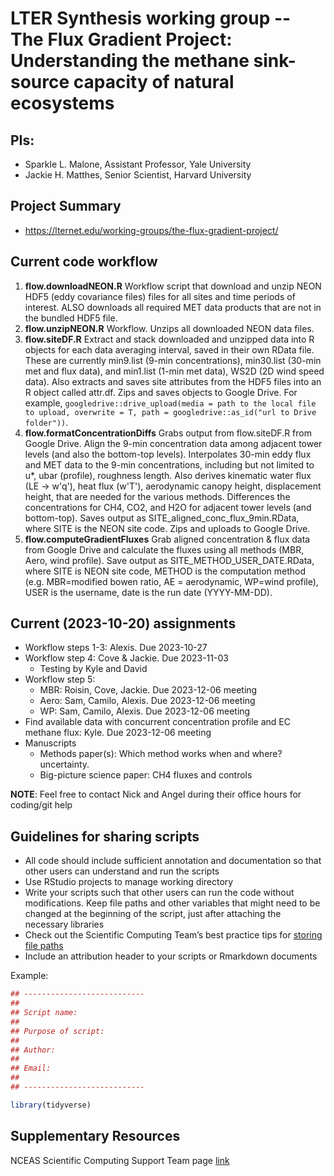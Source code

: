 # LTER Synthesis working group -- The Flux Gradient Project: Understanding the methane sink-source capacity of natural ecosystems


## PIs: 

- Sparkle L. Malone, Assistant Professor, Yale University
- Jackie H. Matthes, Senior Scientist, Harvard University


## Project Summary

- https://lternet.edu/working-groups/the-flux-gradient-project/

## Current code workflow

1. **flow.downloadNEON.R** Workflow script that download and unzip NEON HDF5 (eddy covariance files) files for all sites and time periods of interest. ALSO downloads all required MET data products that are not in the bundled HDF5 file.
2. **flow.unzipNEON.R** Workflow. Unzips all downloaded NEON data files.
3. **flow.siteDF.R** Extract and stack downloaded and unzipped data into R objects for each data averaging interval, saved in their own RData file. These are currently min9.list (9-min concentrations), min30.list (30-min met and flux data), and min1.list (1-min met data), WS2D (2D wind speed data). Also extracts and saves site attributes from the HDF5 files into an R object called attr.df. Zips and saves objects to Google Drive. For example, `googledrive::drive_upload(media = path to the local file to upload, overwrite = T, path = googledrive::as_id("url to Drive folder"))`.
4. **flow.formatConcentrationDiffs** Grabs output from flow.siteDF.R from Google Drive. Align the 9-min concentration data among adjacent tower levels (and also the bottom-top levels). Interpolates 30-min eddy flux and MET data to the 9-min concentrations, including but not limited to u*, ubar (profile), roughness length. Also derives kinematic water flux (LE -> w'q'), heat flux (w'T'), aerodynamic canopy height, displacement height, that are needed for the various methods. Differences the concentrations for CH4, CO2, and H2O for adjacent tower levels (and bottom-top). Saves output as SITE_aligned_conc_flux_9min.RData, where SITE is the NEON site code. Zips and uploads to Google Drive.
5. **flow.computeGradientFluxes** Grab aligned concentration & flux data from Google Drive and calculate the fluxes using all methods (MBR, Aero, wind profile). Save output as SITE_METHOD_USER_DATE.RData, where SITE is NEON site code, METHOD is the computation method (e.g. MBR=modified bowen ratio, AE = aerodynamic, WP=wind profile), USER is the username, date is the run date (YYYY-MM-DD).

## Current (2023-10-20) assignments
- Workflow steps 1-3: Alexis. Due 2023-10-27
- Workflow step 4: Cove & Jackie. Due 2023-11-03
    - Testing by Kyle and David
- Workflow step 5:
    - MBR: Roisin, Cove, Jackie. Due 2023-12-06 meeting
    - Aero: Sam, Camilo, Alexis. Due 2023-12-06 meeting
    - WP: Sam, Camilo, Alexis. Due 2023-12-06 meeting
- Find available data with concurrent concentration profile and EC methane flux: Kyle. Due 2023-12-06 meeting
- Manuscripts
    - Methods paper(s): Which method works when and where? uncertainty.
    - Big-picture science paper: CH4 fluxes and controls

**NOTE**: Feel free to contact Nick and Angel during their office hours for coding/git help

## Guidelines for sharing scripts

- All code should include sufficient annotation and documentation so that other users can understand and run the scripts 
- Use RStudio projects to manage working directory
- Write your scripts such that other users can run the code without modifications. Keep file paths and other variables that might need to be changed at the beginning of the script, just after attaching the necessary libraries
- Check out the Scientific Computing Team’s best practice tips for [storing file paths](https://nceas.github.io/scicomp.github.io/best_practices.html#file-paths)
- Include an attribution header to your scripts or Rmarkdown documents

Example:

```r
## ---------------------------
##
## Script name: 
##
## Purpose of script:
##
## Author: 
##
## Email: 
##
## ---------------------------

library(tidyverse)

```

## Supplementary Resources

NCEAS Scientific Computing Support Team page [link](https://nceas.github.io/scicomp.github.io)
